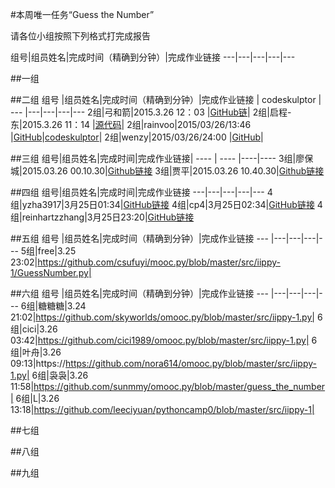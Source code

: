 #本周唯一任务“Guess the Number”

请各位小组按照下列格式打完成报告

组号|组员姓名|完成时间（精确到分钟）|完成作业链接
---|---|---|---|---



##一组

##二组
组号 |组员姓名|完成时间（精确到分钟）|完成作业链接 | codeskulptor |
--- |---|---|---|---
2组|弓和箭|2015.3.26 12：03 |[GitHub链](https://github.com/badboy315/src-iippy-1/blob/master/Guess%20the%20number.py)| 
2组|启程-东|2015.3.26 11：14 |[源代码](http://www.codeskulptor.org/#user39_JQSqhenZjF_2.py)|
2组|rainvoo|2015/03/26/13:46 |[GitHub](https://github.com/Rainvoo/pythoncamp0/blob/master/source/part2/guessthenumber.md)|[codeskulptor](http://www.codeskulptor.org/#user39_ZIlZxqolkU_0.py)|
2组|wenzy|2015/03/26/24:00 |[GitHub](https://github.com/Wenzy--/omooc.py/blob/master/ex1.py)|

##三组
组号|组员姓名|完成时间|完成作业链接|
---- | ---- |----|----
3组|廖保城|2015.03.26 00.10.30|[Github链接](https://github.com/balsamleo/pythoncamp0/blob/master/src/iippy-1/guess_the_number.py)
3组|贾平|2015.03.26  10.40.30|[Github链接](https://github.com/jiap/pythoncamp0/blob/master/src/iippy-1/guess%20the%20number.py)


##四组
组号|组员姓名|完成时间|完成作业链接
---|---|---|---|---
4组|yzha3917|3月25日01:34|[GitHub链接](https://github.com/yzha3917/omooc.py/blob/master/guess_the_number.py)
4组|cp4|3月25日02:34|[GitHub链接](https://github.com/cp4/omooc.py/blob/master/Guess_Number.py)
4组|reinhartzzhang|3月25日23:20|[GitHub链接](https://github.com/reinhartzzhang/pythoncamp0/blob/master/source/part2/homework_week2.md)




##五组
组号 |组员姓名|完成时间（精确到分钟）|完成作业链接
--- |---|---|---|---
5组|free|3.25 23:02|https://github.com/csufuyi/mooc.py/blob/master/src/iippy-1/GuessNumber.py|



##六组
组号 |组员姓名|完成时间（精确到分钟）|完成作业链接
--- |---|---|---|---
6组|糖糖糖|3.24 21:02|https://github.com/skyworlds/omooc.py/blob/master/src/iippy-1.py|
6组|cici|3.26 03:42|https://github.com/cici1989/omooc.py/blob/master/src/iippy-1.py|
6组|叶舟|3.26 09:13|https://https://github.com/nora614/omooc.py/blob/master/src/iippy-1.py|
6组|袅袅|3.26 11:58|https://github.com/sunmmy/omooc.py/blob/master/guess_the_number|
6组|L|3.26 13:18|https://github.com/leeciyuan/pythoncamp0/blob/master/src/iippy-1|

##七组

##八组

##九组
